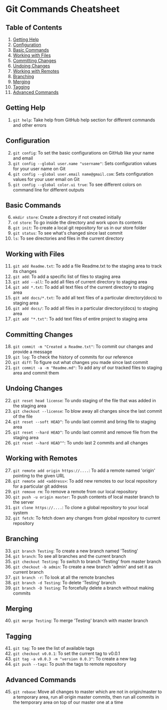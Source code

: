 # Git Commands Cheatsheet

## Table of Contents
1. [Getting Help](#getting-help)
2. [Configuration](#configuration)
3. [Basic Commands](#basic-commands)
4. [Working with Files](#working-with-files)
5. [Committing Changes](#committing-changes)
6. [Undoing Changes](#undoing-changes)
7. [Working with Remotes](#working-with-remotes)
8. [Branching](#branching)
9. [Merging](#merging)
10. [Tagging](#tagging)
11. [Advanced Commands](#advanced-commands)

## Getting Help
1. `git help`: Take help from GitHub help section for different commands and other errors

## Configuration
2. `git config`: To set the basic configurations on GitHub like your name and email
3. `git config --global user.name "username"`: Sets configuration values for your user name on Git
4. `git config --global user.email name@gmail.com`: Sets configuration values for your user email on Git
5. `git config --global color.ui true`: To see different colors on command line for different outputs

## Basic Commands
6. `mkdir store`: Create a directory if not created initially
7. `cd store`: To go inside the directory and work upon its contents
8. `git init`: To create a local git repository for us in our store folder
9. `git status`: To see what's changed since last commit
10. `ls`: To see directories and files in the current directory

## Working with Files
11. `git add Readme.txt`: To add a file Readme.txt to the staging area to track its changes
12. `git add`: To add a specific list of files to staging area
13. `git add --all`: To add all files of current directory to staging area
14. `git add *.txt`: To add all text files of the current directory to staging area
15. `git add docs/*.txt`: To add all text files of a particular directory(docs) to staging area
16. `git add docs/`: To add all files in a particular directory(docs) to staging area
17. `git add "*.txt"`: To add text files of entire project to staging area

## Committing Changes
18. `git commit -m "Created a Readme.txt"`: To commit our changes and provide a message
19. `git log`: To check the history of commits for our reference
20. `git diff`: To figure out what changes you made since last commit
21. `git commit -a -m "Readme.md"`: To add any of our tracked files to staging area and commit them

## Undoing Changes
22. `git reset head license`: To undo staging of the file that was added in the staging area
23. `git checkout --license`: To blow away all changes since the last commit of the file
24. `git reset --soft HEAD^`: To undo last commit and bring file to staging area
25. `git reset --hard HEAD^`: To undo last commit and remove file from the staging area
26. `git reset --hard HEAD^^`: To undo last 2 commits and all changes

## Working with Remotes
27. `git remote add origin https://....`: To add a remote named 'origin' pointing to the given URL
28. `git remote add <address>`: To add new remotes to our local repository for a particular git address
29. `git remove rm`: To remove a remote from our local repository
30. `git push -u origin master`: To push contents of local master branch to the server
31. `git clone https://....`: To clone a global repository to your local system
32. `git fetch`: To fetch down any changes from global repository to current repository

## Branching
33. `git branch Testing`: To create a new branch named 'Testing'
34. `git branch`: To see all branches and the current branch
35. `git checkout Testing`: To switch to branch 'Testing' from master branch
36. `git checkout -b admin`: To create a new branch 'admin' and set it as current branch
37. `git branch -r`: To look at all the remote branches
38. `git branch -d Testing`: To delete 'Testing' branch
39. `git branch -D Testing`: To forcefully delete a branch without making commits

## Merging
40. `git merge Testing`: To merge 'Testing' branch with master branch

## Tagging
41. `git tag`: To see the list of available tags
42. `git checkout v0.0.1`: To set the current tag to v0.0.1
43. `git tag -a v0.0.3 -m "version 0.0.3"`: To create a new tag
44. `git push --tags`: To push the tags to remote repository

## Advanced Commands
45. `git rebase`: Move all changes to master which are not in origin/master to a temporary area, run all origin master commits, then run all commits in the temporary area on top of our master one at a time

